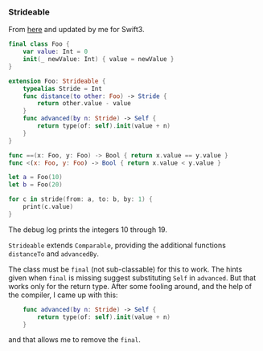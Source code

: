 ### Strideable

From [here](http://stackoverflow.com/questions/27024603) and updated by me for Swift3.

```swift
final class Foo {
    var value: Int = 0
    init(_ newValue: Int) { value = newValue }
}

extension Foo: Strideable {
    typealias Stride = Int
    func distance(to other: Foo) -> Stride {
        return other.value - value
    }
    func advanced(by n: Stride) -> Self {
        return type(of: self).init(value + n)
    }
}

func ==(x: Foo, y: Foo) -> Bool { return x.value == y.value }
func <(x: Foo, y: Foo) -> Bool { return x.value < y.value }

let a = Foo(10)
let b = Foo(20)

for c in stride(from: a, to: b, by: 1) {
    print(c.value)
}
```

The debug log prints the integers 10 through 19.

``Strideable`` extends ``Comparable``, providing the additional functions ``distanceTo`` and ``advancedBy``.

The class must be ``final`` (not sub-classable) for this to work.  The hints given when ``final`` is missing suggest substituting ``Self`` in ``advanced``.  But that works only for the return type.  After some fooling around, and the help of the compiler, I came up with this:

```swift
    func advanced(by n: Stride) -> Self {
        return type(of: self).init(value + n)
    }
```

and that allows me to remove the ``final``.